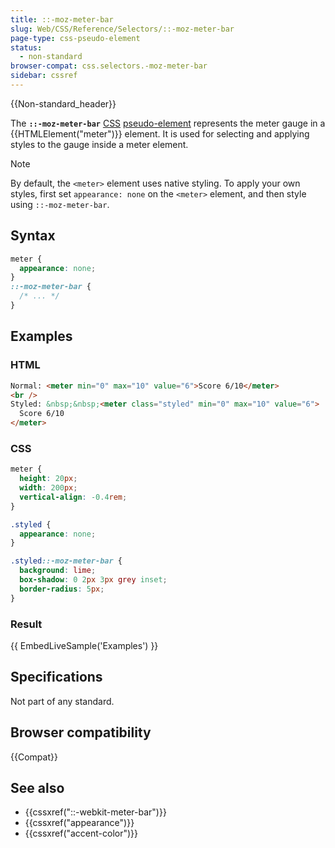 ```yaml
---
title: ::-moz-meter-bar
slug: Web/CSS/Reference/Selectors/::-moz-meter-bar
page-type: css-pseudo-element
status:
  - non-standard
browser-compat: css.selectors.-moz-meter-bar
sidebar: cssref
---
```


{{Non-standard_header}}

The **`::-moz-meter-bar`** [CSS](/en-US/docs/Web/CSS) [pseudo-element](/en-US/docs/Glossary/Pseudo-element) represents the meter gauge in a {{HTMLElement("meter")}} element. It is used for selecting and applying styles to the gauge inside a meter element.

> [!NOTE]
> By default, the `<meter>` element uses native styling. To apply your own styles, first set `appearance: none` on the `<meter>` element, and then style using `::-moz-meter-bar`.

## Syntax

```css
meter {
  appearance: none;
}
::-moz-meter-bar {
  /* ... */
}
```

## Examples

### HTML

```html
Normal: <meter min="0" max="10" value="6">Score 6/10</meter>
<br />
Styled: &nbsp;&nbsp;<meter class="styled" min="0" max="10" value="6">
  Score 6/10
</meter>
```

### CSS

```css
meter {
  height: 20px;
  width: 200px;
  vertical-align: -0.4rem;
}

.styled {
  appearance: none;
}

.styled::-moz-meter-bar {
  background: lime;
  box-shadow: 0 2px 3px grey inset;
  border-radius: 5px;
}
```

### Result

{{ EmbedLiveSample('Examples') }}

## Specifications

Not part of any standard.

## Browser compatibility

{{Compat}}

## See also

- {{cssxref("::-webkit-meter-bar")}}
- {{cssxref("appearance")}}
- {{cssxref("accent-color")}}

